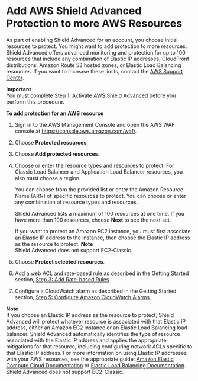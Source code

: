 # Add AWS Shield Advanced Protection to more AWS Resources<a name="configure-new-protection"></a>

As part of enabling Shield Advanced for an account, you choose initial resources to protect\. You might want to add protection to more resources\. Shield Advanced offers advanced monitoring and protection for up to 100 resources that include any combination of Elastic IP addresses, CloudFront distributions, Amazon Route 53 hosted zones, or Elastic Load Balancing resources\. If you want to increase these limits, contact the [AWS Support Center](https://console.aws.amazon.com/support/home#/)\.

**Important**  
You must complete [Step 1: Activate AWS Shield Advanced](enable-ddos-prem.md) before you perform this procedure\.<a name="configure-new-protection-procedure"></a>

**To add protection for an AWS resource**

1. Sign in to the AWS Management Console and open the AWS WAF console at [https://console\.aws\.amazon\.com/waf/](https://console.aws.amazon.com/waf/)\. 

1. Choose **Protected resources**\. 

1. Choose **Add protected resources**\.

1. Choose or enter the resource types and resources to protect\. For Classic Load Balancer and Application Load Balancer resources, you also must choose a region\. 

   You can choose from the provided list or enter the Amazon Resource Name \(ARN\) of specific resources to protect\. You can choose or enter any combination of resource types and resources\. 

   Shield Advanced lists a maximum of 100 resources at one time\. If you have more than 100 resources, choose **Next** to see the next set\.

   If you want to protect an Amazon EC2 instance, you must first associate an Elastic IP address to the instance, then choose the Elastic IP address as the resource to protect\.
**Note**  
Shield Advanced does not support EC2\-Classic\.

1. Choose **Protect selected resources**\.

1. Add a web ACL and rate\-based rule as described in the Getting Started section, [Step 3: Add Rate\-based Rules](ddos-get-started-rate-based-rules.md)\.

1. Configure a CloudWatch alarm as described in the Getting Started section, [Step 5: Configure Amazon CloudWatch Alarms](ddos-get-started-cloudwatch.md)\.

**Note**  
If you choose an Elastic IP address as the resource to protect, Shield Advanced will protect whatever resource is associated with that Elastic IP address, either an Amazon EC2 instance or an Elastic Load Balancing load balancer\. Shield Advanced automatically identifies the type of resource associated with the Elastic IP address and applies the appropriate mitigations for that resource, including configuring network ACLs specific to that Elastic IP address\. For more information on using Elastic IP addresses with your AWS resources, see the appropriate guide: [Amazon Elastic Compute Cloud Documentation](https://aws.amazon.com/documentation/ec2/) or [Elastic Load Balancing Documentation](https://aws.amazon.com/documentation/elastic-load-balancing/)\. Shield Advanced does not support EC2\-Classic\.